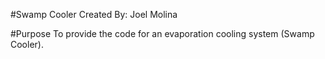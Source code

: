 #Swamp Cooler
Created By: Joel Molina

#Purpose
To provide the code for an evaporation cooling system (Swamp Cooler).
